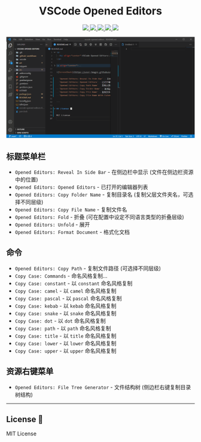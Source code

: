 <p>
  <h1 align="center">VSCode Opened Editors</h1>
</p>

<p align="center">
  <a href="https://github.com/xianghongai/vscode-opened-editors">
    <img src="https://img.shields.io/github/repo-size/xianghongai/vscode-opened-editors?color=4ac51c&style=plastic&?cacheSeconds=3600">
  </a>
  <a href="https://marketplace.visualstudio.com/items?itemName=nicholashsiang.vscode-opened-editors">
    <img src="https://img.shields.io/visual-studio-marketplace/v/nicholashsiang.vscode-opened-editors?color=%234ac51c&style=plastic&?cacheSeconds=3600">
  </a>
  <a href="https://marketplace.visualstudio.com/items?itemName=nicholashsiang.vscode-opened-editors">
    <img src="https://img.shields.io/visual-studio-marketplace/d/nicholashsiang.vscode-opened-editors?color=4ac51c&style=plastic&?cacheSeconds=3600">
  </a>
  <a href="https://marketplace.visualstudio.com/items?itemName=nicholashsiang.vscode-opened-editors">
    <img src="https://img.shields.io/visual-studio-marketplace/r/nicholashsiang.vscode-opened-editors?color=4ac51c&style=plastic&?cacheSeconds=3600">
  </a>
  <a href="https://marketplace.visualstudio.com/items?itemName=nicholashsiang.vscode-opened-editors">
    <img src="https://img.shields.io/github/license/xianghongai/vscode-opened-editors?color=4ac51c&style=plastic&?cacheSeconds=3600">
  </a>
</p>

![ScreenShots](https://raw.githubusercontent.com/caringrun/assets/master/vscode-opened-editors.gif)

## 标题菜单栏

- `Opened Editors: Reveal In Side Bar` - 在侧边栏中显示 (文件在侧边栏资源中的位置)
- `Opened Editors: Opened Editors` - 已打开的编辑器列表
- `Opened Editors: Copy Folder Name` - 复制目录名 (复制父层文件夹名，可选择不同层级)
- `Opened Editors: Copy File Name` - 复制文件名
- `Opened Editors: Fold` - 折叠 (可在配置中设定不同语言类型的折叠层级)
- `Opened Editors: Unfold` - 展开
- `Opened Editors: Format Document` - 格式化文档

## 命令

- `Opened Editors: Copy Path` - 复制文件路径 (可选择不同层级)
- `Copy Case: Commands` - 命名风格复制...
- `Copy Case: constant` - 以 `constant` 命名风格复制
- `Copy Case: camel` - 以 `camel` 命名风格复制
- `Copy Case: pascal` - 以 `pascal` 命名风格复制
- `Copy Case: kebab` - 以 `kebab` 命名风格复制
- `Copy Case: snake` - 以 `snake` 命名风格复制
- `Copy Case: dot` - 以 `dot` 命名风格复制
- `Copy Case: path` - 以 `path` 命名风格复制
- `Copy Case: title` - 以 `title` 命名风格复制
- `Copy Case: lower` - 以 `lower` 命名风格复制
- `Copy Case: upper` - 以 `upper` 命名风格复制

## 资源右键菜单

- `Opened Editors: File Tree Generator` - 文件结构树 (侧边栏右键复制目录树结构)

---

## License 📃

MIT License

<!-- [package.json - contributes/configuration/properties](https://github.com/microsoft/vscode/blob/main/src/vs/workbench/api/common/configurationExtensionPoint.ts) -->